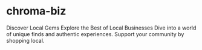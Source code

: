 # chroma-biz
Discover Local Gems Explore the Best of Local Businesses  Dive into a world of unique finds and authentic experiences. Support your community by shopping local.
